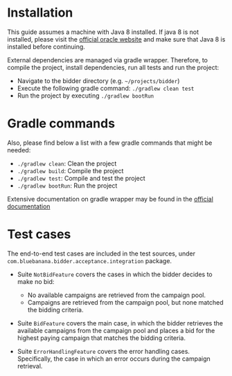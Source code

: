 # Installation

This guide assumes a machine with Java 8 installed. If java 8 is not installed, please visit the [official oracle website](http://www.oracle.com/technetwork/java/javase/downloads/jdk8-downloads-2133151.html) and make sure that Java 8 is installed before continuing.

External dependencies are managed via gradle wrapper. Therefore, to compile the project, install dependencies, run all tests and run the project:

* Navigate to the bidder directory (e.g. `~/projects/bidder`)
* Execute the following gradle command: `./gradlew clean test`
* Run the project by executing `./gradlew bootRun`

# Gradle commands

Also, please find below a list with a few gradle commands that might be needed:

* `./gradlew clean`: Clean the project 
* `./gradlew build`: Compile the project
* `./gradlew test`: Compile and test the project
* `./gradlew bootRun`: Run the project

Extensive documentation on gradle wrapper may be found in the [official documentation](https://docs.gradle.org/current/userguide/gradle_wrapper.html)

# Test cases

The end-to-end test cases are included in the test sources, under `com.bluebanana.bidder.acceptance.integration` package.

* Suite `NotBidFeature` covers the cases in which the bidder decides to make no bid:
  * No available campaigns are retrieved from the campaign pool.
  * Campaigns are retrieved from the campaign pool, but none matched the bidding criteria.

* Suite `BidFeature` covers the main case, in which the bidder retrieves the available campaigns from the campaign pool and places a bid for the highest paying campaign that matches the bidding criteria.

* Suite `ErrorHandlingFeature` covers the error handling cases. Specifically, the case in which an error occurs during the campaign retrieval.